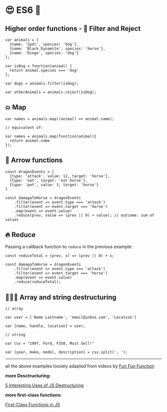 # 😍 ES6 🤯

## Higher order functions - 🦄 Filter and Reject

```
var animals = [
  {name: 'Spot', species: 'dog'},
  {name: 'Black Dynamite', species: 'horse'},
  {name: 'Dingo', species: 'dog'}
];

var isDog = function(animal) {
  return animal.species === 'dog'
};

var dogs = animals.filter(isDog);

var otherAnimals = animals.reject(isDog);
```

## 💥 Map

```
var names = animals.map((animal) => animal.name);

// equivalent of:

var names = animals.map(function(animal){
  return animal.name
});
```

## 🤺 Arrow functions

```
const dragonEvents = [
  {type: 'attack', value: 12, target: 'horse'},
  {type: 'eat', target: 'not horse'},
  {type: 'pet', value: 3, target: 'horse'}
]

const damagaToHorse = dragonEvents
    .filter(event => event.type === 'attack')
    .filter(event => event.target === 'horse')
    .map(event => event.value)
    .reduce(prev, value => (prev || 0) + value); // outcome: sum of values
```

## 🔥 Reduce

Passing a callback function to `reduce` in the previous example:

```
const reduceTotal = (prev, x) => (prev || 0) + x;

const damagaToHorse = dragonEvents
    .filter(event => event.type === 'attack')
    .filter(event => event.target === 'horse')
    .map(event => event.value)
    .reduce(reduceTotal);
```

## 🧙🏻‍♀️ Array and string destructuring

```
// array

var user = ['Name Lastname', 'email@inbox.com', 'Location']

var [name, handle, location] = user;

// string

var csv = "1997, Ford, F350, Must Sell!"

var [year, make, model, description] = csv.split(', ');
```

---
all the above examples loosely adapted from videos by [Fun Fun Function](https://www.youtube.com/channel/UCO1cgjhGzsSYb1rsB4bFe4Q)

**more Desctructuring:** 

[5 Interesting Uses of JS Destructuring](https://dmitripavlutin.com/5-interesting-uses-javascript-destructuring/)

**more first-class functions:**

[First-Class Functions in JS](https://nick.scialli.me/first-class-functions-in-javascript/)